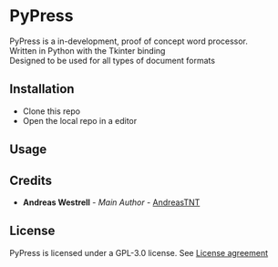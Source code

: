 <!-- PyPress Readme WIP --> 

# PyPress

PyPress is a in-development, proof of concept word processor. \
Written in Python with the Tkinter binding \
Designed to be used for all types of document formats

## Installation
* Clone this repo
* Open the local repo in a editor
## Usage
## Credits
* **Andreas Westrell** - *Main Author* - [AndreasTNT](https://github.com/AndreasTNT)
## License
PyPress is licensed under a GPL-3.0 license. 
See [License agreement](LICENSE)  

